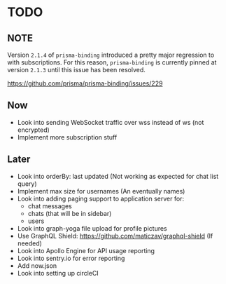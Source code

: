 # TODO

## NOTE

Version `2.1.4` of `prisma-binding` introduced a pretty major regression to with
subscriptions. For this reason, `prisma-binding` is currently pinned at version
`2.1.3` until this issue has been resolved.

https://github.com/prisma/prisma-binding/issues/229

## Now

- Look into sending WebSocket traffic over wss instead of ws (not encrypted)
- Implement more subscription stuff

## Later

- Look into orderBy: last updated (Not working as expected for chat list query)
- Implement max size for usernames (An eventually names)
- Look into adding paging support to application server for:
  - chat messages
  - chats (that will be in sidebar)
  - users
- Look into graph-yoga file upload for profile pictures
- Use GraphQL Shield: https://github.com/maticzav/graphql-shield (If needed)
- Look into Apollo Engine for API usage reporting
- Look into sentry.io for error reporting
- Add now.json
- Look into setting up circleCI

